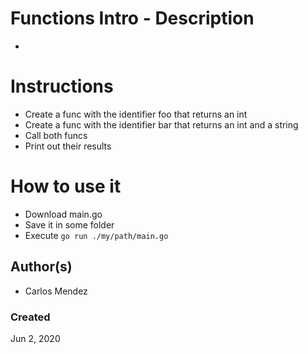 #  Functions Intro - Description

-

# Instructions

* Create a func with the identifier foo that returns an int 
* Create a func with the identifier bar that returns an int and a string
* Call both funcs
* Print out their results

# How to use it

* Download main.go
* Save it in some folder
* Execute `go run ./my/path/main.go`

## Author(s)

* Carlos Mendez

### Created

Jun 2, 2020